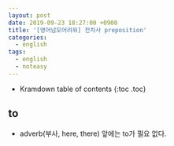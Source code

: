 ```yaml
---
layout: post
date: 2019-09-23 18:27:00 +0900
title: '[영어넘모어려워] 전치사 preposition'
categories:
  - english
tags:
  - english
  - noteasy
---
```


* Kramdown table of contents
{:toc .toc}

## to

- adverb(부사, here, there) 앞에는 to가 필요 없다.
